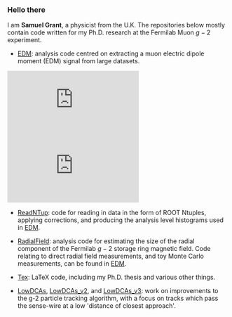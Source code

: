 ### Hello there 

I am **Samuel Grant**, a physicist from the U.K. The repositories below mostly contain code written for my Ph.D. research at the Fermilab Muon $g-2$ experiment. 

- [EDM](https://github.com/sam-grant/EDM): analysis code centred on extracting a muon electric dipole moment (EDM) signal from large datasets. 

![alt text](https://github.com/sam-grant/sam-grant/files/9822117/FoldedWiggle_70_Run-1a_250MeV_1000_2500_MeV_BQ.pdf)
![alt text](https://github.com/sam-grant/sam-grant/files/9822403/S12S18_edmFit_Run-1a_250MeV_1000_2500MeV_randomised_BQ.pdf)

- [ReadNTup](https://github.com/sam-grant/ReadNTup): code for reading in data in the form of ROOT Ntuples, applying corrections, and producing the analysis level histograms used in [EDM](https://github.com/sam-grant/EDM). 

- [RadialField](https://github.com/sam-grant/RadialField): analysis code for estimating the size of the radial component of the Fermilab $g-2$ storage ring magnetic field. Code relating to direct radial field measurements, and toy Monte Carlo measurements, can be found in [EDM](https://github.com/sam-grant/EDM). 

- [Tex](https://github.com/sam-grant/Tex): LaTeX code, including my Ph.D. thesis and various other things. 

- [LowDCAs](https://github.com/sam-grant/LowDCAs), [LowDCAs_v2](https://github.com/sam-grant/LowDCAs_v2), and [LowDCAs_v3](https://github.com/sam-grant/LowDCAs_v3): work on improvements to the g-2 particle tracking algorithm, with a focus on tracks which pass the sense-wire at a low 'distance of closest approach'. 

<!--
**sam-grant/sam-grant** is a ✨ _special_ ✨ repository because its `README.md` (this file) appears on your GitHub profile.

Here are some ideas to get you started:

- 🔭 I’m currently working on ...
- 🌱 I’m currently learning ...
- 👯 I’m looking to collaborate on ...
- 🤔 I’m looking for help with ...
- 💬 Ask me about ...
- 📫 How to reach me: ...
- 😄 Pronouns: ...
- ⚡ Fun fact: ...
-->
